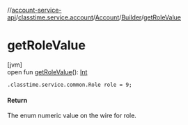//[account-service-api](../../../../index.md)/[classtime.service.account](../../index.md)/[Account](../index.md)/[Builder](index.md)/[getRoleValue](get-role-value.md)

# getRoleValue

[jvm]\
open fun [getRoleValue](get-role-value.md)(): [Int](https://kotlinlang.org/api/latest/jvm/stdlib/kotlin/-int/index.html)

`.classtime.service.common.Role role = 9;`

#### Return

The enum numeric value on the wire for role.
